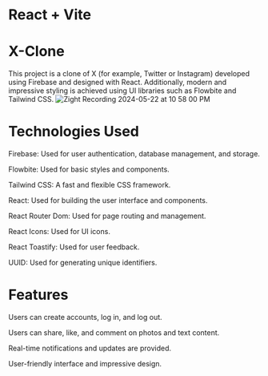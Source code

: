 # React + Vite

# X-Clone

This project is a clone of X (for example, Twitter or Instagram) developed using Firebase and designed with React. Additionally, modern and impressive styling is achieved using UI libraries such as Flowbite and Tailwind CSS.
![Zight Recording 2024-05-22 at 10 58 00 PM](https://github.com/MeltemPinar/X-Clone-/assets/147662901/8ef37d26-61ea-489f-8933-178ebc10ff7b)


# Technologies Used

Firebase: Used for user authentication, database management, and storage.

Flowbite: Used for basic styles and components.

Tailwind CSS: A fast and flexible CSS framework.

React: Used for building the user interface and components.

React Router Dom: Used for page routing and management.

React Icons: Used for UI icons.

React Toastify: Used for user feedback.

UUID: Used for generating unique identifiers.

# Features

Users can create accounts, log in, and log out.

Users can share, like, and comment on photos and text content.

Real-time notifications and updates are provided.

User-friendly interface and impressive design.

